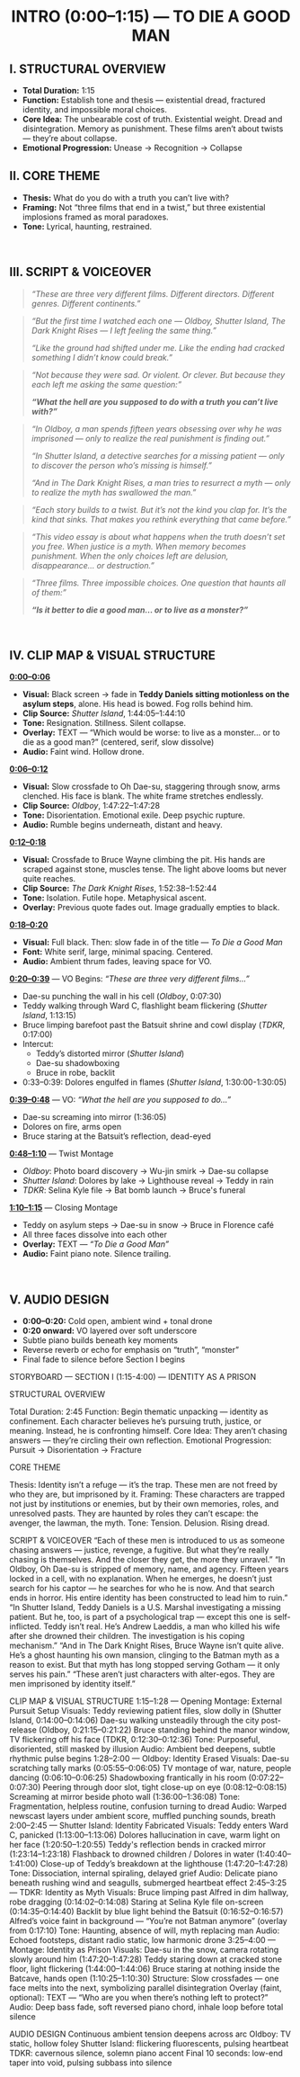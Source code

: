 <h1 align="center">INTRO (0:00–1:15) — TO DIE A GOOD MAN</h1>

## I. STRUCTURAL OVERVIEW

- **Total Duration:** 1:15
- **Function:** Establish tone and thesis — existential dread, fractured identity, and impossible moral choices.
- **Core Idea:** The unbearable cost of truth. Existential weight. Dread and disintegration. Memory as punishment. These films aren’t about twists — they’re about collapse.
- **Emotional Progression:** Unease → Recognition → Collapse
&nbsp;


## II. CORE THEME 
- **Thesis:** What do you do with a truth you can’t live with?
- **Framing:** Not “three films that end in a twist,” but three existential implosions framed as moral paradoxes.
- **Tone:** Lyrical, haunting, restrained.

&nbsp;


## III. SCRIPT & VOICEOVER
> _“These are three very different films. Different directors. Different genres. Different continents.”_

> _“But the first time I watched each one — Oldboy, Shutter Island, The Dark Knight Rises — I left feeling the same thing.”_
>
> _“Like the ground had shifted under me. Like the ending had cracked something I didn’t know could break.”_

> _“Not because they were sad. Or violent. Or clever. But because they each left me asking the same question:”_
>
> _**“What the hell are you supposed to do with a truth you can’t live with?”**_

> _“In Oldboy, a man spends fifteen years obsessing over why he was imprisoned — only to realize the real punishment is finding out.”_
>
> _“In Shutter Island, a detective searches for a missing patient — only to discover the person who’s missing is himself.”_
>
> _“And in The Dark Knight Rises, a man tries to resurrect a myth — only to realize the myth has swallowed the man.”_

> _“Each story builds to a twist. But it’s not the kind you clap for. It’s the kind that sinks. That makes you rethink everything that came before.”_

> _“This video essay is about what happens when the truth doesn’t set you free. When justice is a myth. When memory becomes punishment. When the only choices left are delusion, disappearance… or destruction.”_

> _“Three films. Three impossible choices. One question that haunts all of them:”_
>
> _**“Is it better to die a good man… or to live as a monster?”**_

&nbsp;


## IV. CLIP MAP & VISUAL STRUCTURE

**<ins>0:00–0:06</ins>** 
- **Visual:** Black screen → fade in **Teddy Daniels sitting motionless on the asylum steps**, alone. His head is bowed. Fog rolls behind him.
- **Clip Source:** _Shutter Island_, 1:44:05–1:44:10
- **Tone:** Resignation. Stillness. Silent collapse.
- **Overlay:** TEXT — “Which would be worse: to live as a monster… or to die as a good man?” (centered, serif, slow dissolve)
- **Audio:** Faint wind. Hollow drone.

**<ins>0:06–0:12</ins>**
- **Visual:** Slow crossfade to Oh Dae-su, staggering through snow, arms clenched. His face is blank. The white frame stretches endlessly.
- **Clip Source:** _Oldboy_, 1:47:22–1:47:28
- **Tone:** Disorientation. Emotional exile. Deep psychic rupture.
- **Audio:** Rumble begins underneath, distant and heavy.

**<ins>0:12–0:18</ins>**
- **Visual:** Crossfade to Bruce Wayne climbing the pit. His hands are scraped against stone, muscles tense. The light above looms but never quite reaches.
- **Clip Source:** _The Dark Knight Rises_, 1:52:38–1:52:44
- **Tone:** Isolation. Futile hope. Metaphysical ascent.
- **Overlay:** Previous quote fades out. Image gradually empties to black.

**<ins>0:18–0:20</ins>**
- **Visual:** Full black. Then: slow fade in of the title — _To Die a Good Man_
- **Font:** White serif, large, minimal spacing. Centered.
- **Audio:** Ambient thrum fades, leaving space for VO.

**<ins>0:20–0:39</ins>** — VO Begins: _“These are three very different films…”_
- Dae-su punching the wall in his cell (_Oldboy_, 0:07:30)
- Teddy walking through Ward C, flashlight beam flickering (_Shutter Island_, 1:13:15)
- Bruce limping barefoot past the Batsuit shrine and cowl display (_TDKR_, 0:17:00)
- Intercut:
  - Teddy’s distorted mirror (_Shutter Island_)
  - Dae-su shadowboxing
  - Bruce in robe, backlit
- 0:33–0:39: Dolores engulfed in flames (_Shutter Island_, 1:30:00-1:30:05)

**<ins>0:39–0:48</ins>** — VO: _“What the hell are you supposed to do…”_
- Dae-su screaming into mirror (1:36:05)
- Dolores on fire, arms open
- Bruce staring at the Batsuit’s reflection, dead-eyed

**<ins>0:48–1:10</ins>** — Twist Montage
- _Oldboy_: Photo board discovery → Wu-jin smirk → Dae-su collapse
- _Shutter Island_: Dolores by lake → Lighthouse reveal → Teddy in rain
- _TDKR_: Selina Kyle file → Bat bomb launch → Bruce's funeral

**<ins>1:10–1:15</ins>** — Closing Montage
- Teddy on asylum steps → Dae-su in snow → Bruce in Florence café
- All three faces dissolve into each other
- **Overlay:** TEXT — _“To Die a Good Man”_
- **Audio:** Faint piano note. Silence trailing.

&nbsp;

## V. AUDIO DESIGN
- **0:00–0:20:** Cold open, ambient wind + tonal drone
- **0:20 onward:** VO layered over soft underscore
- Subtle piano builds beneath key moments
- Reverse reverb or echo for emphasis on “truth”, “monster”
- Final fade to silence before Section I begins


STORYBOARD — SECTION I (1:15-4:00) — IDENTITY AS A PRISON


STRUCTURAL OVERVIEW
  
Total Duration: 2:45
Function: Begin thematic unpacking — identity as confinement. Each character believes he’s pursuing truth, justice, or meaning. Instead, he is confronting himself.
Core Idea: They aren’t chasing answers — they’re circling their own reflection.
Emotional Progression: Pursuit → Disorientation → Fracture



CORE THEME 
  
Thesis: Identity isn’t a refuge — it’s the trap. These men are not freed by who they are, but imprisoned by it.
Framing: These characters are trapped not just by institutions or enemies, but by their own memories, roles, and unresolved pasts. They are haunted by roles they can’t escape: the avenger, the lawman, the myth.
Tone: Tension. Delusion. Rising dread.

SCRIPT & VOICEOVER
“Each of these men is introduced to us as someone chasing answers — justice, revenge, a fugitive. But what they’re really chasing is themselves. And the closer they get, the more they unravel.”
“In Oldboy, Oh Dae-su is stripped of memory, name, and agency. Fifteen years locked in a cell, with no explanation. When he emerges, he doesn’t just search for his captor — he searches for who he is now. And that search ends in horror. His entire identity has been constructed to lead him to ruin.”
“In Shutter Island, Teddy Daniels is a U.S. Marshal investigating a missing patient. But he, too, is part of a psychological trap — except this one is self-inflicted. Teddy isn’t real. He’s Andrew Laeddis, a man who killed his wife after she drowned their children. The investigation is his coping mechanism.”
“And in The Dark Knight Rises, Bruce Wayne isn’t quite alive. He’s a ghost haunting his own mansion, clinging to the Batman myth as a reason to exist. But that myth has long stopped serving Gotham — it only serves his pain.”
“These aren’t just characters with alter-egos. They are men imprisoned by identity itself.”


CLIP MAP & VISUAL STRUCTURE
1:15–1:28 — Opening Montage: External Pursuit Setup
Visuals:
Teddy reviewing patient files, slow dolly in (Shutter Island, 0:14:00–0:14:06)
Dae-su walking unsteadily through the city post-release (Oldboy, 0:21:15–0:21:22)
Bruce standing behind the manor window, TV flickering off his face (TDKR, 0:12:30–0:12:36)
Tone: Purposeful, disoriented, still masked by illusion
Audio: Ambient bed deepens, subtle rhythmic pulse begins
1:28–2:00 — Oldboy: Identity Erased
Visuals:
Dae-su scratching tally marks (0:05:55–0:06:05)
TV montage of war, nature, people dancing (0:06:10–0:06:25)
Shadowboxing frantically in his room (0:07:22–0:07:30)
Peering through door slot, tight close-up on eye (0:08:12–0:08:15)
Screaming at mirror beside photo wall (1:36:00–1:36:08)
Tone: Fragmentation, helpless routine, confusion turning to dread
Audio: Warped newscast layers under ambient score, muffled punching sounds, breath
2:00–2:45 — Shutter Island: Identity Fabricated
Visuals:
Teddy enters Ward C, panicked (1:13:00–1:13:06)
Dolores hallucination in cave, warm light on her face (1:20:50–1:20:55)
Teddy's reflection bends in cracked mirror (1:23:14–1:23:18)
Flashback to drowned children / Dolores in water (1:40:40–1:41:00)
Close-up of Teddy’s breakdown at the lighthouse (1:47:20–1:47:28)
Tone: Dissociation, internal spiraling, delayed grief
Audio: Delicate piano beneath rushing wind and seagulls, submerged heartbeat effect
2:45–3:25 — TDKR: Identity as Myth
Visuals:
Bruce limping past Alfred in dim hallway, robe dragging (0:14:02–0:14:08)
Staring at Selina Kyle file on-screen (0:14:35–0:14:40)
Backlit by blue light behind the Batsuit (0:16:52–0:16:57)
Alfred’s voice faint in background — “You’re not Batman anymore” (overlay from 0:17:10)
Tone: Haunting, absence of will, myth replacing man
Audio: Echoed footsteps, distant radio static, low harmonic drone
3:25–4:00 — Montage: Identity as Prison
Visuals:
Dae-su in the snow, camera rotating slowly around him (1:47:20–1:47:28)
Teddy staring down at cracked stone floor, light flickering (1:44:00–1:44:06)
Bruce staring at nothing inside the Batcave, hands open (1:10:25–1:10:30)
Structure: Slow crossfades — one face melts into the next, symbolizing parallel disintegration
Overlay (faint, optional): TEXT — “Who are you when there’s nothing left to protect?”
Audio: Deep bass fade, soft reversed piano chord, inhale loop before total silence


AUDIO DESIGN
Continuous ambient tension deepens across arc
Oldboy: TV static, hollow foley
Shutter Island: flickering fluorescents, pulsing heartbeat
TDKR: cavernous silence, solemn piano accent
Final 10 seconds: low-end taper into void, pulsing subbass into silence



